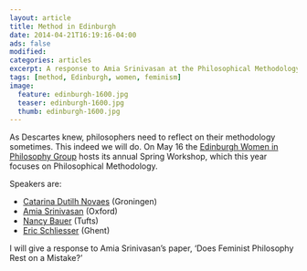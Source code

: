 ```yaml
---
layout: article
title: Method in Edinburgh
date: 2014-04-21T16:19:16-04:00
ads: false
modified:
categories: articles
excerpt: A response to Amia Srinivasan at the Philosophical Methodology workshop in Edinburgh.
tags: [method, Edinburgh, women, feminism]
image:
  feature: edinburgh-1600.jpg
  teaser: edinburgh-1600.jpg
  thumb: edinburgh-1600.jpg
---
```


As Descartes knew, philosophers need to reflect on their methodology sometimes. This indeed we will do. On May 16 the [Edinburgh Women in Philosophy Group](http://www.ppls.ed.ac.uk/philosophy/groups/edinburgh-women-in-philosophy-group) hosts its annual Spring Workshop, which this year focuses on Philosophical Methodology.

Speakers are:

- [Catarina Dutilh Novaes](https://sites.google.com/site/catarinadutilhnovaes/) (Groningen)
- [Amia Srinivasan](http://users.ox.ac.uk/~corp1468/Welcome.html) (Oxford)
- [Nancy Bauer](http://ase.tufts.edu/philosophy/faculty/bauer.asp) (Tufts)
- [Eric Schliesser](http://www.sarton.ugent.be/node/14) (Ghent)

I will give a response to Amia Srinivasan’s paper, ‘Does Feminist Philosophy Rest on a Mistake?’


